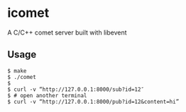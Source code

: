 icomet
======

A C/C++ comet server built with libevent

## Usage

```shell
$ make
$ ./comet
$
$ curl -v “http://127.0.0.1:8000/sub?id=12″
$ # open another terminal
$ curl -v “http://127.0.0.1:8000/pub?id=12&content=hi”
```
